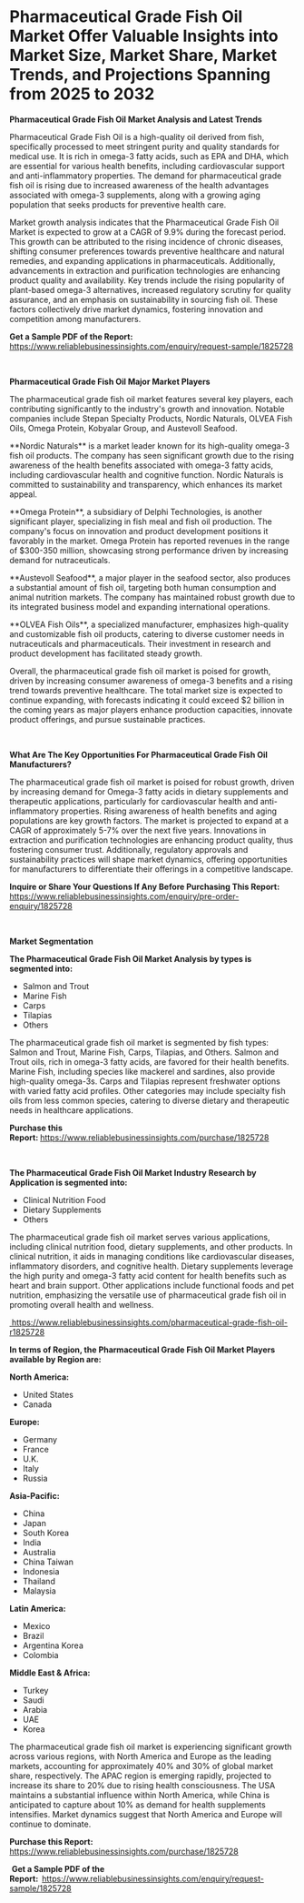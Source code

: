 <p><h1>Pharmaceutical Grade Fish Oil Market Offer Valuable Insights into Market Size, Market Share, Market Trends, and Projections Spanning from 2025 to 2032</h1></p><p><strong>Pharmaceutical Grade Fish Oil Market Analysis and Latest Trends</strong></p>
<p><p>Pharmaceutical Grade Fish Oil is a high-quality oil derived from fish, specifically processed to meet stringent purity and quality standards for medical use. It is rich in omega-3 fatty acids, such as EPA and DHA, which are essential for various health benefits, including cardiovascular support and anti-inflammatory properties. The demand for pharmaceutical grade fish oil is rising due to increased awareness of the health advantages associated with omega-3 supplements, along with a growing aging population that seeks products for preventive health care.</p><p>Market growth analysis indicates that the Pharmaceutical Grade Fish Oil Market is expected to grow at a CAGR of 9.9% during the forecast period. This growth can be attributed to the rising incidence of chronic diseases, shifting consumer preferences towards preventive healthcare and natural remedies, and expanding applications in pharmaceuticals. Additionally, advancements in extraction and purification technologies are enhancing product quality and availability. Key trends include the rising popularity of plant-based omega-3 alternatives, increased regulatory scrutiny for quality assurance, and an emphasis on sustainability in sourcing fish oil. These factors collectively drive market dynamics, fostering innovation and competition among manufacturers.</p></p>
<p><strong>Get a Sample PDF of the Report:&nbsp;</strong> <a href="https://www.reliablebusinessinsights.com/enquiry/request-sample/1825728?utm_campaign=3192&utm_medium=2&utm_source=Github&utm_content=ia&utm_term=19042025&utm_id=pharmaceutical-grade-fish-oil">https://www.reliablebusinessinsights.com/enquiry/request-sample/1825728</a></p>
<p>&nbsp;</p>
<p><strong>Pharmaceutical Grade Fish Oil Major Market Players</strong></p>
<p><p>The pharmaceutical grade fish oil market features several key players, each contributing significantly to the industry's growth and innovation. Notable companies include Stepan Specialty Products, Nordic Naturals, OLVEA Fish Oils, Omega Protein, Kobyalar Group, and Austevoll Seafood.</p><p>**Nordic Naturals** is a market leader known for its high-quality omega-3 fish oil products. The company has seen significant growth due to the rising awareness of the health benefits associated with omega-3 fatty acids, including cardiovascular health and cognitive function. Nordic Naturals is committed to sustainability and transparency, which enhances its market appeal. </p><p>**Omega Protein**, a subsidiary of Delphi Technologies, is another significant player, specializing in fish meal and fish oil production. The company's focus on innovation and product development positions it favorably in the market. Omega Protein has reported revenues in the range of $300-350 million, showcasing strong performance driven by increasing demand for nutraceuticals.</p><p>**Austevoll Seafood**, a major player in the seafood sector, also produces a substantial amount of fish oil, targeting both human consumption and animal nutrition markets. The company has maintained robust growth due to its integrated business model and expanding international operations.</p><p>**OLVEA Fish Oils**, a specialized manufacturer, emphasizes high-quality and customizable fish oil products, catering to diverse customer needs in nutraceuticals and pharmaceuticals. Their investment in research and product development has facilitated steady growth.</p><p>Overall, the pharmaceutical grade fish oil market is poised for growth, driven by increasing consumer awareness of omega-3 benefits and a rising trend towards preventive healthcare. The total market size is expected to continue expanding, with forecasts indicating it could exceed $2 billion in the coming years as major players enhance production capacities, innovate product offerings, and pursue sustainable practices.</p></p>
<p>&nbsp;</p>
<p><strong>What Are The Key Opportunities For Pharmaceutical Grade Fish Oil Manufacturers?</strong></p>
<p><p>The pharmaceutical grade fish oil market is poised for robust growth, driven by increasing demand for Omega-3 fatty acids in dietary supplements and therapeutic applications, particularly for cardiovascular health and anti-inflammatory properties. Rising awareness of health benefits and aging populations are key growth factors. The market is projected to expand at a CAGR of approximately 5-7% over the next five years. Innovations in extraction and purification technologies are enhancing product quality, thus fostering consumer trust. Additionally, regulatory approvals and sustainability practices will shape market dynamics, offering opportunities for manufacturers to differentiate their offerings in a competitive landscape.</p></p>
<p><strong>Inquire or Share Your Questions If Any Before Purchasing This Report:</strong> <a href="https://www.reliablebusinessinsights.com/enquiry/pre-order-enquiry/1825728?utm_campaign=3192&utm_medium=2&utm_source=Github&utm_content=ia&utm_term=19042025&utm_id=pharmaceutical-grade-fish-oil">https://www.reliablebusinessinsights.com/enquiry/pre-order-enquiry/1825728</a></p>
<p>&nbsp;</p>
<p><strong>Market Segmentation</strong></p>
<p><strong>The Pharmaceutical Grade Fish Oil Market Analysis by types is segmented into:</strong></p>
<p><ul><li>Salmon and Trout</li><li>Marine Fish</li><li>Carps</li><li>Tilapias</li><li>Others</li></ul></p>
<p><p>The pharmaceutical grade fish oil market is segmented by fish types: Salmon and Trout, Marine Fish, Carps, Tilapias, and Others. Salmon and Trout oils, rich in omega-3 fatty acids, are favored for their health benefits. Marine Fish, including species like mackerel and sardines, also provide high-quality omega-3s. Carps and Tilapias represent freshwater options with varied fatty acid profiles. Other categories may include specialty fish oils from less common species, catering to diverse dietary and therapeutic needs in healthcare applications.</p></p>
<p><strong>Purchase this Report:&nbsp;</strong><a href="https://www.reliablebusinessinsights.com/purchase/1825728?utm_campaign=3192&utm_medium=2&utm_source=Github&utm_content=ia&utm_term=19042025&utm_id=pharmaceutical-grade-fish-oil">https://www.reliablebusinessinsights.com/purchase/1825728</a></p>
<p>&nbsp;</p>
<p><strong>The Pharmaceutical Grade Fish Oil Market Industry Research by Application is segmented into:</strong></p>
<p><ul><li>Clinical Nutrition Food</li><li>Dietary Supplements</li><li>Others</li></ul></p>
<p><p>The pharmaceutical grade fish oil market serves various applications, including clinical nutrition food, dietary supplements, and other products. In clinical nutrition, it aids in managing conditions like cardiovascular diseases, inflammatory disorders, and cognitive health. Dietary supplements leverage the high purity and omega-3 fatty acid content for health benefits such as heart and brain support. Other applications include functional foods and pet nutrition, emphasizing the versatile use of pharmaceutical grade fish oil in promoting overall health and wellness.</p></p>
<p><a href="https://www.reliablebusinessinsights.com/pharmaceutical-grade-fish-oil-r1825728?utm_campaign=3192&utm_medium=2&utm_source=Github&utm_content=ia&utm_term=19042025&utm_id=pharmaceutical-grade-fish-oil">&nbsp;https://www.reliablebusinessinsights.com/pharmaceutical-grade-fish-oil-r1825728</a></p>
<p><strong>In terms of Region, the Pharmaceutical Grade Fish Oil Market Players available by Region are:</strong></p>
<p>
    <p> <strong> North America: </strong>
        <ul>
            <li>United States</li>
            <li>Canada</li>
        </ul>
        </p> 
    <p> <strong> Europe: </strong>
        <ul>
            <li>Germany</li>
            <li>France</li>
            <li>U.K.</li>
            <li>Italy</li>
            <li>Russia</li>
        </ul>
        </p> 
    <p> <strong> Asia-Pacific: </strong>
        <ul>
            <li>China</li>
            <li>Japan</li>
            <li>South Korea</li>
            <li>India</li>
            <li>Australia</li>
            <li>China Taiwan</li>
            <li>Indonesia</li>
            <li>Thailand</li>
            <li>Malaysia</li>
        </ul>
        </p> 
    <p> <strong> Latin America: </strong>
        <ul>
            <li>Mexico</li>
            <li>Brazil</li>
            <li>Argentina Korea</li>
            <li>Colombia</li>
        </ul>
        </p> 
    <p> <strong> Middle East & Africa: </strong>
        <ul>
            <li>Turkey</li>
            <li>Saudi</li>
            <li>Arabia</li>
            <li>UAE</li>
            <li>Korea</li>
        </ul>
    </p>
    </p>
<p><p>The pharmaceutical grade fish oil market is experiencing significant growth across various regions, with North America and Europe as the leading markets, accounting for approximately 40% and 30% of global market share, respectively. The APAC region is emerging rapidly, projected to increase its share to 20% due to rising health consciousness. The USA maintains a substantial influence within North America, while China is anticipated to capture about 10% as demand for health supplements intensifies. Market dynamics suggest that North America and Europe will continue to dominate.</p></p>
<p><strong>Purchase this Report: </strong><a href="https://www.reliablebusinessinsights.com/purchase/1825728?utm_campaign=3192&utm_medium=2&utm_source=Github&utm_content=ia&utm_term=19042025&utm_id=pharmaceutical-grade-fish-oil">https://www.reliablebusinessinsights.com/purchase/1825728</a></p>
<p>&nbsp;<strong>Get a Sample PDF of the Report:&nbsp;&nbsp;</strong><a href="https://www.reliablebusinessinsights.com/enquiry/request-sample/1825728?utm_campaign=3192&utm_medium=2&utm_source=Github&utm_content=ia&utm_term=19042025&utm_id=pharmaceutical-grade-fish-oil">https://www.reliablebusinessinsights.com/enquiry/request-sample/1825728</a></p>
<p><strong></strong></p>
<p><p></p><p></p><p></p></p>
